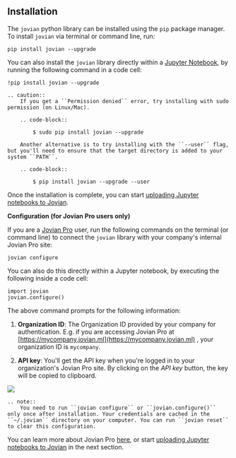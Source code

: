 ## Installation

The `jovian` python library can be installed using the `pip` package manager. To install `jovian` via terminal or command line, run:

```
pip install jovian --upgrade
```

You can also install the `jovian` library directly within a [Jupyter Notebook](https://jupyter.org/), by running the following command in a code cell:

```
!pip install jovian --upgrade
```

```eval_rst
.. caution::
    If you get a ``Permission denied`` error, try installing with sudo permission (on Linux/Mac).

    .. code-block::

        $ sudo pip install jovian --upgrade

    Another alternative is to try installing with the ``--user`` flag, but you'll need to ensure that the target directory is added to your system ``PATH``.

    .. code-block::

        $ pip install jovian --upgrade --user
```

Once the installation is complete, you can start [uploading Jupyter notebooks to Jovian](02-upload.md).

**Configuration (for Jovian Pro users only)**

If you are a [Jovian Pro](09-pro.md) user, run the following commands on the terminal (or command line) to connect the `jovian` library with your company's internal Jovian Pro site:

```
jovian configure
```

You can also do this directly within a Jupyter notebook, by executing the following inside a code cell:

```
import jovian
jovian.configure()
```

The above command prompts for the following information:

1.  **Organization ID**: The Organization ID provided by your company for authentication. E.g. if you are accessing Jovian Pro at [https://mycompany.jovian.ml](https://mycompany.jovian.ml) , your organization ID is `mycompany`.

2.  **API key**: You'll get the API key when you're logged in to your organization's Jovian Pro site. By clicking on the _API key_ button, the key will be copied to clipboard.

<img src="https://i.imgur.com/taLLUVd.png" class="screenshot">

```eval_rst
.. note::
    You need to run ``jovian configure`` or ``jovian.configure()`` only once after installation. Your credentials are cached in the ``~/.jovian`` directory on your computer. You can run ``jovian reset`` to clear this configuration.

```

You can learn more about Jovian Pro [here](09-pro.md), or start [uploading Jupyter notebooks to Jovian](02-upload.md) in the next section.
